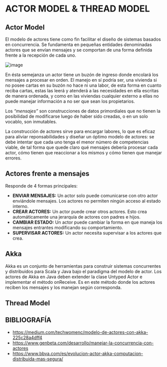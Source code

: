 # ACTOR MODEL & THREAD MODEL
## Actor Model
El modelo de actores tiene como fin facilitar el diseño de sistemas basados en concurrencia. Se fundamenta en pequeñas entidades 
denominadas actores que se envían mensajes y se comportan de una forma definida frente a la recepción de cada uno. 

![image](https://user-images.githubusercontent.com/56058881/118409468-3b180180-b650-11eb-8d8d-85f4e8e31c1f.png)

En ésta semejanza un actor tiene un buzón de ingreso donde encolará los mensajes a procesar en orden. El manejo en sí podría ser, 
una vivienda si no posee cartas en su buzón no hace ni una labor, de esta forma en cuanto reciba cartas, estas las leerá y atenderá
a las necesidades en ella escritas de manera ordenada, y como en las viviendas cualquier externo a ellas no puede manejar
información a no ser que sean los propietarios. 

Los _“mensajes”_ son construcciones de datos primordiales que no tienen la posibilidad de modificarse luego de haber sido creadas, 
o en un solo vocablo, son inmutables.

La construcción de actores sirve para encargar labores, lo que es eficaz para aliviar reponsabilidades y diseñar un óptimo modelo 
de actores: se debe intentar que cada uno tenga el menor número de competencias viable, de tal forma que quede claro qué mensajes
debería procesar cada actor, cómo tienen que reaccionar a los mismos y cómo tienen que manejar errores. 

## Actores frente a mensajes
Responde de 4 formas principales:
- **ENVIAR MENSAJES:** Un actor solo puede comunicarse con otro actor enviándole mensajes. Los actores no permiten ningún acceso al
  estado interno.
- **CREAR ACTORES:** Un actor puede crear otros actores. Esto crea automáticamente una jerarquía de actores con padres e hijos.
- **CAMBIAR ESTADO:** Un actor puede cambiar la forma en que maneja los mensajes entrantes modificando su comportamiento.
- **SUPERVISAR ACTORES:** Un actor necesita supervisar a los actores que crea.

## Akka
Akka es un conjunto de herramientas para construir sistemas concurrentes y distribuidos para Scala y Java bajo el paradigma del
modelo de actor. Los actores de Akka en Java deben extender la clase Untyped Actor e implementar el método onReceive. 
Es en este método donde los actores reciben los mensajes y los manejan según corresponda.




 ## Thread Model
 
 ## BIBLIOGRAFÍA
- https://medium.com/techwomenc/modelo-de-actores-con-akka-225c28a4dff4
- https://www.genbeta.com/desarrollo/manejar-la-concurrencia-con-actores
- https://www.bbva.com/es/evolucion-actor-akka-computacion-distribuida-mas-segura/
